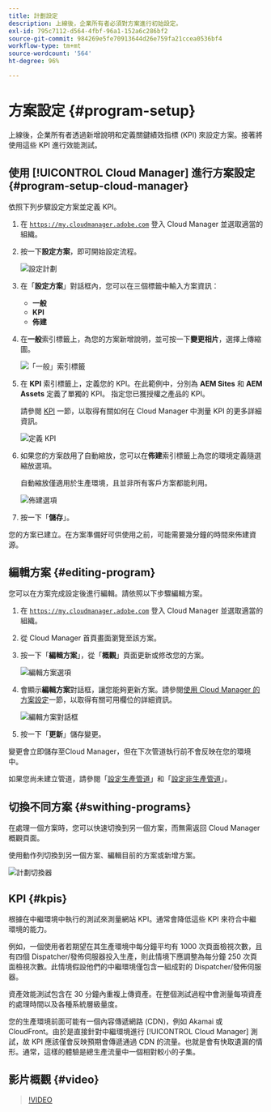 ```yaml
---
title: 計劃設定
description: 上線後，企業所有者必須對方案進行初始設定。
exl-id: 795c7112-d564-4fbf-96a1-152a6c286bf2
source-git-commit: 984269e5fe70913644d26e759fa21ccea0536bf4
workflow-type: tm+mt
source-wordcount: '564'
ht-degree: 96%

---
```



# 方案設定 {#program-setup}

上線後，企業所有者透過新增說明和定義關鍵績效指標 (KPI) 來設定方案。接著將使用這些 KPI 進行效能測試。

## 使用 [!UICONTROL Cloud Manager] 進行方案設定 {#program-setup-cloud-manager}

依照下列步驟設定方案並定義 KPI。

1. 在 [`https://my.cloudmanager.adobe.com`](https://my.cloudmanager.adobe.com) 登入 Cloud Manager 並選取適當的組織。

1. 按一下&#x200B;**設定方案**，即可開始設定流程。

   ![設定計劃](/help/assets/set-up-program/setup1.png)

1. 在「**設定方案**」對話框內，您可以在三個標籤中輸入方案資訊：

   * **一般**
   * **KPI**
   * **佈建**

1. 在&#x200B;**一般**&#x200B;索引標籤上，為您的方案新增說明，並可按一下&#x200B;**變更相片**，選擇上傳縮圖。

   ![「一般」索引標籤](/help/assets/Setup_Program-General.png)

1. 在 **KPI** 索引標籤上，定義您的 KPI。在此範例中，分別為 **AEM Sites** 和 **AEM Assets** 定義了單獨的 KPI。 指定您已獲授權之產品的 KPI。

   請參閱 [KPI](#kpis) 一節，以取得有關如何在 Cloud Manager 中測量 KPI 的更多詳細資訊。

   ![定義 KPI](/help/assets/Setup_Program-KPIs.png)

1. 如果您的方案啟用了自動縮放，您可以在&#x200B;**佈建**&#x200B;索引標籤上為您的環境定義隨選縮放選項。

   自動縮放僅適用於生產環境，且並非所有客戶方案都能利用。

   ![佈建選項](/help/assets/Setup_Program-Provisioning.png)

1. 按一下「**儲存**」。

您的方案已建立。在方案準備好可供使用之前，可能需要幾分鐘的時間來佈建資源。

## 編輯方案 {#editing-program}

您可以在方案完成設定後進行編輯。請依照以下步驟編輯方案。

1. 在 [`https://my.cloudmanager.adobe.com`](https://my.cloudmanager.adobe.com) 登入 Cloud Manager 並選取適當的組織。

1. 從 Cloud Manager 首頁畫面瀏覽至該方案。

1. 按一下「**編輯方案**」，從「**概觀**」頁面更新或修改您的方案。

   ![編輯方案選項](/help/assets/set-up-program/edit-program1.png)

1. 會顯示&#x200B;**編輯方案**&#x200B;對話框，讓您能夠更新方案。請參閱[使用 Cloud Manager 的方案設定](#program-setup-cloud-manager)一節，以取得有關可用欄位的詳細資訊。

   ![編輯方案對話框](/help/assets/set-up-program/edit-program-general.png)

1. 按一下「**更新**」儲存變更。

變更會立即儲存至Cloud Manager，但在下次管道執行前不會反映在您的環境中。

如果您尚未建立管道，請參閱「[設定生產管道](/help/using/production-pipelines.md)」和「[設定非生產管道](/help/using/non-production-pipelines.md)」。

## 切換不同方案 {#swithing-programs}

在處理一個方案時，您可以快速切換到另一個方案，而無需返回 Cloud Manager 概觀頁面。

使用動作列切換到另一個方案、編輯目前的方案或新增方案。

![計劃切換器](/help/assets/set-up-program/setup2.png)

## KPI {#kpis}

根據在中繼環境中執行的測試來測量網站 KPI。通常會降低這些 KPI 來符合中繼環境的能力。

例如，一個使用者若期望在其生產環境中每分鐘平均有 1000 次頁面檢視次數，且有四個 Dispatcher/發佈伺服器投入生產，則此情境下應調整為每分鐘 250 次頁面檢視次數。此情境假設他們的中繼環境僅包含一組成對的 Dispatcher/發佈伺服器。

資產效能測試包含在 30 分鐘內重複上傳資產。在整個測試過程中會測量每項資產的處理時間以及各種系統層級量度。

您的生產環境前面可能有一個內容傳遞網路 (CDN)，例如 Akamai 或 CloudFront。由於是直接針對中繼環境進行 [!UICONTROL Cloud Manager] 測試，故 KPI 應該僅會反映預期會傳遞通過 CDN 的流量。也就是會有快取遺漏的情形。通常，這樣的體驗是總生產流量中一個相對較小的子集。

## 影片概觀 {#video}

>[!VIDEO](https://video.tv.adobe.com/v/26313/)
